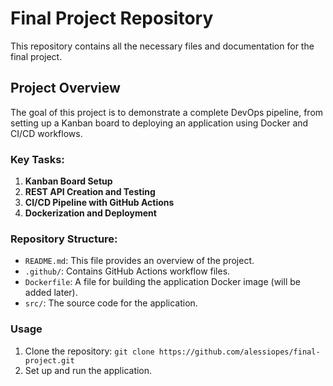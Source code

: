 # Final Project Repository

This repository contains all the necessary files and documentation for the final project.

## Project Overview

The goal of this project is to demonstrate a complete DevOps pipeline, from setting up a Kanban board to deploying an application using Docker and CI/CD workflows.

### Key Tasks:
1. **Kanban Board Setup**
2. **REST API Creation and Testing**
3. **CI/CD Pipeline with GitHub Actions**
4. **Dockerization and Deployment**

### Repository Structure:
- `README.md`: This file provides an overview of the project.
- `.github/`: Contains GitHub Actions workflow files.
- `Dockerfile`: A file for building the application Docker image (will be added later).
- `src/`: The source code for the application.

### Usage
1. Clone the repository:
   ```git clone https://github.com/alessiopes/final-project.git```
2. Set up and run the application.

